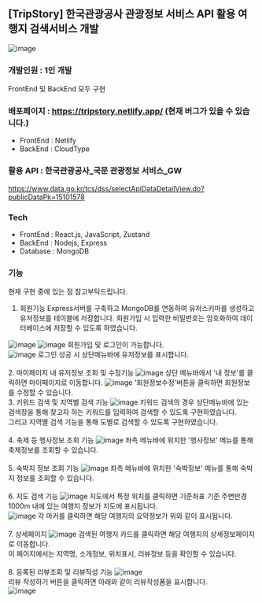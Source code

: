 ## [TripStory] 한국관광공사 관광정보 서비스 API 활용 여행지 검색서비스 개발

![image](https://github.com/ykkim97/tourKorea-search/assets/17917009/e559ddb7-4c5b-4a28-8903-027d4bef3db6)

### 개발인원 : 1인 개발
FrontEnd 및 BackEnd 모두 구현

### 배포페이지 : https://tripstory.netlify.app/ (현재 버그가 있을 수 있습니다.)
 - FrontEnd : Netlify
 - BackEnd : CloudType

### 활용 API : 한국관광공사_국문 관광정보 서비스_GW

https://www.data.go.kr/tcs/dss/selectApiDataDetailView.do?publicDataPk=15101578

### Tech

 - FrontEnd : React.js, JavaScript, Zustand
 - BackEnd : Nodejs, Express
 - Database : MongoDB 

### 기능
현재 구현 중에 있는 점 참고부탁드립니다.

1. 회원기능
Express서버를 구축하고 MongoDB를 연동하여 유저스키마를 생성하고 유저정보를 테이블에 저장합니다.
회원가입 시 입력한 비밀번호는 암호화하여 데이터베이스에 저장할 수 있도록 하였습니다.

![image](https://github.com/ykkim97/tourKorea-search/assets/17917009/56b268e9-e20a-4539-93d5-0ea3afc17eb3)
![image](https://github.com/ykkim97/tourKorea-search/assets/17917009/61c99c5b-4969-4373-95d3-4eee95f0d074)
회원가입 및 로그인이 가능합니다.<br>
![image](https://github.com/ykkim97/tourKorea-search/assets/17917009/d8eb5721-d966-4188-9bfe-9cd2b69d8c39)
로그인 성공 시 상단메뉴바에 유저정보를 표시합니다.<br>
<br>
2. 마이페이지 내 유저정보 조회 및 수정기능
![image](https://github.com/ykkim97/tourKorea-search/assets/17917009/7bf09844-e512-4667-98bb-5e6052641a34)
상단 메뉴바에서 '내 정보'를 클릭하면 마이페이지로 이동합니다.
![image](https://github.com/ykkim97/tourKorea-search/assets/17917009/69d17399-103b-42e1-a0c6-dc5ea19d4a77)
'회원정보수정'버튼을 클릭하면 회원정보를 수정할 수 있습니다.
<br>
3. 키워드 검색 및 지역별 검색 기능
![image](https://github.com/ykkim97/tourKorea-search/assets/17917009/17181e11-e526-49a6-8b43-b46876391dd2)
키워드 검색의 경우 상단메뉴바에 있는 검색창을 통해 찾고자 하는 키워드를 입력하여 검색할 수 있도록 구현하였습니다.<br>
그리고 지역별 검색 기능을 통해 도별로 검색할 수 있도록 구현하였습니다.<br>
<br>
4. 축제 등 행사정보 조회 기능
![image](https://github.com/ykkim97/tourKorea-search/assets/17917009/d1506cb0-ba3b-45eb-a23f-394f4f00e68c)
좌측 메뉴바에 위치한 '행사정보' 메뉴를 통해 축제정보를 조회할 수 있습니다.<br>
<br>
5. 숙박지 정보 조회 기능
![image](https://github.com/ykkim97/tourKorea-search/assets/17917009/d68a0d08-093a-4f8d-8fcf-92f5b1a0e008)
좌측 메뉴바에 위치한 '숙박정보' 메뉴를 통해 숙박지 정보를 조회할 수 있습니다.<br>
<br>
6. 지도 검색 기능
![image](https://github.com/ykkim97/tourKorea-search/assets/17917009/5920bfc4-c5fe-4e9c-a7f5-0f3c90f8b0f1)
지도에서 특정 위치를 클릭하면 기준좌표 기준 주변반경 1000m 내에 있는 여행지 정보가 지도에 표시됩니다.<br>
![image](https://github.com/ykkim97/tourKorea-search/assets/17917009/427fd2e3-44a6-4c14-aa20-3ea38a03aaad)
각 마커를 클릭하면 해당 여행지의 요약정보가 위와 같이 표시됩니다.<br> 
<br>
7. 상세페이지
![image](https://github.com/ykkim97/tourKorea-search/assets/17917009/870d90e4-5681-4532-840f-2e338b081086)
검색된 여행지 카드를 클릭하면 해당 여행지의 상세정보페이지로 이동합니다.<br>
이 페이지에서는 지역명, 소개정보, 위치표시, 리뷰정보 등을 확인할 수 있습니다.<br>
<br>
8. 등록된 리뷰조회 및 리뷰작성 기능
![image](https://github.com/ykkim97/tourKorea-search/assets/17917009/d53e3354-87e2-4094-9814-47177aca9c87)
<br>리뷰 작성하기 버튼을 클릭하면 아래와 같이 리뷰작성폼을 표시합니다.<br>
![image](https://github.com/ykkim97/tourKorea-search/assets/17917009/957b1f31-deb2-46da-8aee-62852253080e)
<br>

